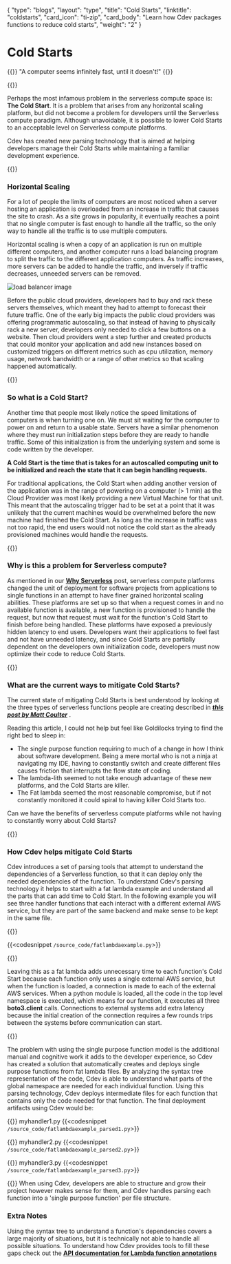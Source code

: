{
    "type": "blogs",
    "layout": "type",
    "title": "Cold Starts",
    "linktitle": "coldstarts",
    "card_icon": "ti-zip",
    "card_body": "Learn how Cdev packages functions to reduce cold starts",
    "weight": "2"
}

# Cold Starts

{{<blockqoute>}}
"A computer seems infinitely fast, until it doesn't!"
{{</blockqoute>}}

{{<break>}}


Perhaps the most infamous problem in the serverless compute space is: **The Cold Start**. It is a problem that arises from any horizontal scaling platform, but did not become a problem for developers until the Serverless compute paradigm. Although unavoidable, it is possible to lower Cold Starts to an acceptable level on Serverless compute platforms. 

Cdev has created new parsing technology that is aimed at helping developers manage their Cold Starts while maintaining a familiar development experience. 

{{<break>}}

### Horizontal Scaling
For a lot of people the limits of computers are most noticed when a server hosting an application is overloaded from an increase in traffic that causes the site to crash. As a site grows in popularity, it eventually reaches a point that no single computer is fast enough to handle all the traffic, so the only way to handle all the traffic is to use multiple computers.

Horizontal scaling is when a copy of an application is run on multiple different computers, and another computer runs a load balancing program to split the traffic to the different application computers. As traffic increases, more servers can be added to handle the traffic, and inversely if traffic decreases, unneeded servers can be removed. 


![load balancer image](/diagrams/load_balancer.svg)


Before the public cloud providers, developers had to buy and rack these servers themselves, which meant they had to attempt to forecast their future traffic. One of the early big impacts the public cloud providers was offering programmatic autoscaling, so that instead of having to physically rack a new server, developers only needed to click a few buttons on a website. Then cloud providers went a step further and created products that could monitor your application and add new instances based on customized triggers on different metrics such as cpu utilization, memory usage, network bandwidth or a range of other metrics so that scaling happened automatically. 

{{<break>}}

### So what is a Cold Start?
Another time that people most likely notice the speed limitations of computers is when turning one on. We must sit waiting for the computer to power on and return to a usable state. Servers have a similar phenomenon where they must run initialization steps before they are ready to handle traffic. Some of this initialization is from the underlying system and some is code written by the developer. 

**A Cold Start is the time that is takes for an autoscalled computing unit to be initialized and reach the state that it can begin handling requests.** 

For traditional applications, the Cold Start when adding another version of the application was in the range of powering on a computer (> 1 min) as the Cloud Provider was most likely providing a new Virtual Machine for that unit. This meant that the autoscaling trigger had to be set at a point that it was unlikely that the current machines would be overwhelmed before the new machine had finished the Cold Start. As long as the increase in traffic was not too rapid, the end users would not notice the cold start as the already provisioned machines would handle the requests. 

{{<break>}}


### Why is this a problem for Serverless compute?

As mentioned in our **[Why Serverless](/docs/firstprinciples/whyserverless)** post, serverless compute platforms changed the unit of deployment for software projects from applications to single functions in an attempt to have finer grained horizontal scaling abilities. These platforms are set up so that when a request comes in and no available function is available, a new function is provisioned to handle the request, but now that request must wait for the function's Cold Start to finish before being handled. These platforms have exposed a previously hidden latency to end users. Developers want their applications to feel fast and not have unneeded latency, and since Cold Starts are partially dependent on the developers own initialization code, developers must now optimize their code to reduce Cold Starts.

{{<break>}}

### What are the current ways to mitigate Cold Starts? 

The current state of mitigating Cold Starts is best understood by looking at the three types of serverless functions people are creating described in ***[this post by Matt Coulter](https://dev.to/cdkpatterns/learn-the-3-aws-lambda-states-today-the-single-purpose-function-the-fat-lambda-and-the-lambda-lith-361j)*** . 

Reading this article, I could not help but feel like Goldilocks trying to find the right bed to sleep in: 
- The single purpose function requiring to much of a change in how I think about software development. Being a mere mortal who is not a ninja at navigating my IDE, having to constantly switch and create different files causes friction that interrupts the flow state of coding. 
- The lambda-lith seemed to not take enough advantage of these new platforms, and the Cold Starts are killer. 
- The Fat lambda seemed the most reasonable compromise, but if not constantly monitored it could spiral to having killer Cold Starts too. 

Can we have the benefits of serverless compute platforms while not having to constantly worry about Cold Starts?

{{<break>}}

### How Cdev helps mitigate Cold Starts

Cdev introduces a set of parsing tools that attempt to understand the dependencies of a Serverless function, so that it can deploy only the needed dependencies of the function. To understand Cdev's parsing technology it helps to start with a fat lambda example and understand all the parts that can add time to Cold Start. In the following example you will see three handler functions that each interact with a different external AWS service, but they are part of the same backend and make sense to be kept in the same file. 

{{<break>}}

{{<codesnippet `/source_code/fatlambdaexample.py`>}}

{{<break>}}

Leaving this as a fat lambda adds unnecessary time to each function's Cold Start because each function only uses a single external AWS service, but when the function is loaded, a connection is made to each of the external AWS services. When a python module is loaded, all the code in the top level namespace is executed, which means for our function, it executes all three **boto3.client** calls. Connections to external systems add extra latency because the initial creation of the connection requires a few rounds trips between the systems before communication can start. 

{{<break>}}

The problem with using the single purpose function model is the additional manual and cognitive work it adds to the developer experience, so Cdev has created a solution that automatically creates and deploys single purpose functions from fat lambda files. By analyzing the syntax tree representation of the code, Cdev is able to understand what parts of the global namespace are needed for each individual function. Using this parsing technology, Cdev deploys intermediate files for each function that contains only the code needed for that function. The final deployment artifacts using Cdev would be: 

{{<break>}}
myhandler1.py 
{{<codesnippet `/source_code/fatlambdaexample_parsed1.py`>}}

{{<break>}}
myhandler2.py
{{<codesnippet `/source_code/fatlambdaexample_parsed2.py`>}}

{{<break>}}
myhandler3.py
{{<codesnippet `/source_code/fatlambdaexample_parsed3.py`>}}


{{<break>}}
When using Cdev, developers are able to structure and grow their project however makes sense for them, and Cdev handles parsing each function into a 'single purpose function' per file structure. 


### Extra Notes
Using the syntax tree to understand a function's dependencies covers a large majority of situations, but it is technically not able to handle all possible situations. To understand how Cdev provides tools to fill these gaps check out the **[API documentation for Lambda function annotations]()**

